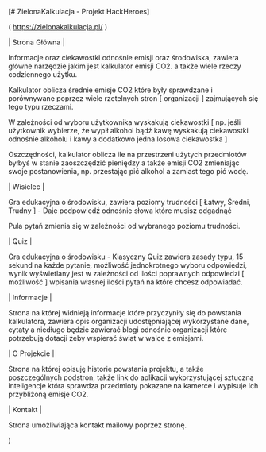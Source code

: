 [# ZielonaKalkulacja - Projekt HackHeroes]

( https://zielonakalkulacja.pl/ )

| Strona Główna | 

Informacje oraz ciekawostki odnośnie emisji oraz środowiska, zawiera główne narzędzie jakim jest kalkulator emisji CO2. 
a także wiele rzeczy codziennego użytku. 

Kalkulator oblicza średnie emisje CO2 które były sprawdzane i porównywane poprzez wiele rzetelnych stron [ organizacji ] zajmujących się tego typu rzeczami. 

W zależności od wyboru użytkownika wyskakują ciekawostki [ np. jeśli użytkownik wybierze, że wypił alkohol bądź kawę wyskakują ciekawostki odnośnie alkoholu i kawy a dodatkowo jedna losowa ciekawostka ] 

Oszczędności, kalkulator oblicza ile na przestrzeni użytych przedmiotów byłbyś w stanie zaoszczędzić pieniędzy a także emisji CO2 zmieniając swoje postanowienia, np. przestając pić alkohol a zamiast tego pić wodę. 

| Wisielec | 

Gra edukacyjna o środowisku, zawiera poziomy trudności
 [ Łatwy, Średni, Trudny ] - Daje podpowiedź odnośnie słowa które musisz odgadnąć 

Pula pytań zmienia się w zależności od wybranego poziomu trudności. 



| Quiz |

Gra edukacyjna o środowisku - Klasyczny Quiz zawiera zasady typu, 15 sekund na każde pytanie, możliwość jednokrotnego wyboru odpowiedzi, wynik wyświetlany jest w zależności od ilości poprawnych odpowiedzi [ możliwość ] wpisania własnej ilości pytań na które chcesz odpowiadać. 

| Informacje | 

Strona na której widnieją informacje które przyczyniły się do powstania kalkulatora, zawiera opis organizacji udostępniającej wykorzystane dane, cytaty a niedługo będzie zawierać blogi odnośnie organizacji które potrzebują dotacji żeby wspierać świat w walce z emisjami.

| O Projekcie |

Strona na której opisuję historie powstania projektu, a także poszczególnych podstron, także link do aplikacji wykorzystującej sztuczną inteligencje która sprawdza przedmioty pokazane na kamerce i wypisuje ich przybliżoną emisje CO2. 


| Kontakt |

Strona umożliwiająca kontakt mailowy poprzez stronę. 



)
